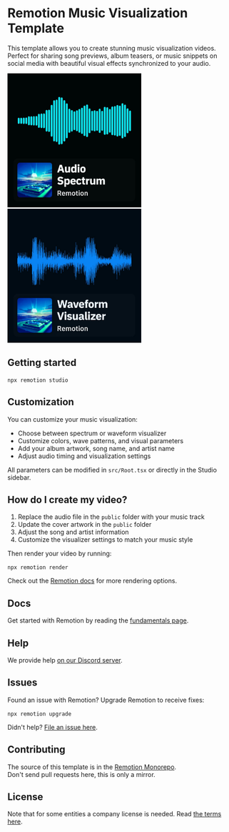 # Remotion Music Visualization Template

This template allows you to create stunning music visualization videos. Perfect for sharing song previews, album teasers, or music snippets on social media with beautiful visual effects synchronized to your audio.

<div class='grid' markdown>
  <img alt='Spectrum Visualizer' width='300px' src='./spectrum-demo.jpeg' />
  <img alt='Waveform Visualizer' width='300px' src='./waveform-demo.jpeg' />
</div>

## Getting started

```
npx remotion studio
```

## Customization

You can customize your music visualization:

- Choose between spectrum or waveform visualizer
- Customize colors, wave patterns, and visual parameters
- Add your album artwork, song name, and artist name
- Adjust audio timing and visualization settings

All parameters can be modified in `src/Root.tsx` or directly in the Studio sidebar.

## How do I create my video?

1. Replace the audio file in the `public` folder with your music track
2. Update the cover artwork in the `public` folder
3. Adjust the song and artist information
4. Customize the visualizer settings to match your music style

Then render your video by running:

```console
npx remotion render
```

Check out the [Remotion docs](/docs/render/) for more rendering options.

## Docs

Get started with Remotion by reading the [fundamentals page](https://www.remotion.dev/docs/the-fundamentals).

## Help

We provide help [on our Discord server](https://discord.gg/6VzzNDwUwV).

## Issues

Found an issue with Remotion? Upgrade Remotion to receive fixes:

```
npx remotion upgrade
```

Didn't help? [File an issue here](https://github.com/remotion-dev/remotion/issues/new).

## Contributing

The source of this template is in the [Remotion Monorepo](https://github.com/remotion-dev/remotion/tree/main/packages/template-music-visualization).  
Don't send pull requests here, this is only a mirror.

## License

Note that for some entities a company license is needed. Read [the terms here](https://github.com/remotion-dev/remotion/blob/main/LICENSE.md).
